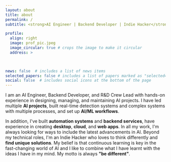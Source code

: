 ```yaml
---
layout: about
title: about
permalink: /
subtitle: <strong>AI Engineer | Backend Developer | Indie Hacker</strong>

profile:
  align: right
  image: prof_pic.jpeg
  image_circular: true # crops the image to make it circular
  address: >

  

news: false  # includes a list of news items
selected_papers: false # includes a list of papers marked as "selected={true}"
social: false  # includes social icons at the bottom of the page
---
```


<!-- Write your biography here. Tell the world about yourself. Link to your favorite [subreddit](http://reddit.com). You can put a picture in, too. The code is already in, just name your picture `prof_pic.jpg` and put it in the `img/` folder.

Put your address / P.O. box / other info right below your picture. You can also disable any these elements by editing `profile` property of the YAML header of your `_pages/about.md`. Edit `_bibliography/papers.bib` and Jekyll will render your [publications page](/al-folio/publications/) automatically.

Link to your social media connections, too. This theme is set up to use [Font Awesome icons](http://fortawesome.github.io/Font-Awesome/) and [Academicons](h  ttps://jpswalsh.github.io/academicons/), like the ones below. Add your Facebook, Twitter, LinkedIn, Google Scholar, or just disable all of them. -->


I am an AI Engineer, Backend Developer, and R&D Crew Lead with hands-on experience in designing, managing, and maintaining AI projects. I have led multiple **AI projects**, built real-time detection systems and complex systems with multiple processes, and set up **AI/ML workflows**.

 In addition, I've built **automation systems** and **backend services**, have experience in creating **desktop**, **cloud**, and **web apps**. In all my work, I'm always looking for ways to include the latest advancements in AI. Beyond my technical roles, I'm an Indie Hacker who loves to think differently and **find unique solutions**. My belief is that continuous learning is key in the fast-changing world of AI and I like to combine what I have learnt with the ideas I have in my mind. My motto is always **"be different"**.
